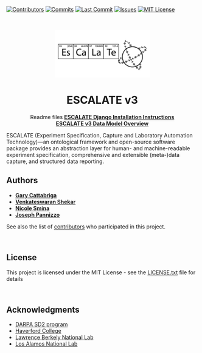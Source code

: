 [![Contributors][contributors-shield]][contributors-url]
[![Commits][commits-shield]][commits-url]
[![Last Commit][lastcommit-shield]][lastcommit-url]
[![Issues][issues-shield]][issues-url]
[![MIT License][license-shield]][license-url]

<!-- PROJECT LOGO -->
<br />
<p align="center">
  <a href="https://github.com/darkreactions/ESCALATE">
    <img src="data_model/images/Escalate_B-04.png" alt="Logo" width="250 height="100">
  </a>
  <h1 align="center">ESCALATE v3</h1>
  <p align="center">
   Readme files 
    <a href="https://github.com/darkreactions/ESCALATE/blob/master/escalate/README.md"><strong>ESCALATE Django Installation Instructions</strong></a>
    <br />
	<a href="https://github.com/darkreactions/ESCALATE/blob/master/escalate/TECHNICAL.md"><strong>ESCALATE v3 Data Model Overview</strong></a>
    <br />
  </p>
  
</p>


ESCALATE (Experiment Specification, Capture and Laboratory Automation Technology)—an ontological framework and open-source software package provides an abstraction layer for human- and machine-readable experiment specification, comprehensive and extensible (meta-)data capture, and structured data reporting.

<!-- ******************* Authors ****************** -->
<a name="authors"></a>
## Authors

* [**Gary Cattabriga**](https://github.com/gcatabr1)
* [**Venkateswaran Shekar**](https://github.com/vshekar)
* [**Nicole Smina**](https://github.com/nsmina914)
* [**Joseph Pannizzo**](https://github.com/jpannizzo)

See also the list of [contributors](https://github.com/darkreactions/ESCALATE/graphs/contributors) who participated in this project.

<br/>

<!-- ******************* License ****************** -->
<a name="license"></a>
## License

This project is licensed under the MIT License - see the [LICENSE.txt](LICENSE.txt) file for details

<br/>


<!-- ******************* Acknowledgments ****************** -->
<a name="acknowledgements"></a>
## Acknowledgments
* [DARPA SD2 program](https://www.darpa.mil/program/synergistic-discovery-and-design)
* [Haverford College](https://www.haverford.edu)
* [Lawrence Berkely National Lab](https://www.lbl.gov)
* [Los Alamos National Lab](https://www.lanl.gov)



<!-- MARKDOWN LINKS & IMAGES -->
[contributors-shield]: https://img.shields.io/github/contributors/darkreactions/ESCALATE
[contributors-url]: https://github.com/darkreactions/ESCALATE/graphs/contributors
[lastcommit-shield]: https://img.shields.io/github/last-commit/darkreactions/ESCALATE
[lastcommit-url]: https://github.com/darkreactions/ESCALATE/graphs/commit-activity
[issues-shield]: https://img.shields.io/github/issues/darkreactions/ESCALATE
[issues-url]: https://github.com/darkreactions/ESCALATE/issues
[license-shield]: https://img.shields.io/github/license/darkreactions/ESCALATE
[license-url]: https://github.com/darkreactions/ESCALATE/blob/master/LICENSE
[commits-shield]: https://img.shields.io/github/commit-activity/m/darkreactions/ESCALATE
[commits-url]: https://github.com/darkreactions/ESCALATE/graphs/commit-activity


